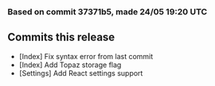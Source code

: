 ### Based on commit 37371b5, made 24/05 19:20 UTC
## Commits this release
  - [Index] Fix syntax error from last commit
  - [Index] Add Topaz storage flag
  - [Settings] Add React settings support